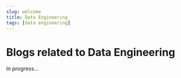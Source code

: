 ```yaml
---
slug: welcome
title: Data Engineering
tags: [data engineering]
---
```


# Blogs related to Data Engineering

In progress...
